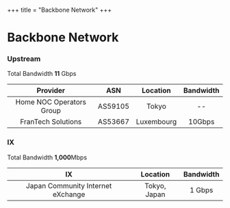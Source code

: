 +++
title = "Backbone Network"
+++

# Backbone Network

### Upstream 
Total Bandwidth  **11** Gbps  

| Provider | ASN | Location | Bandwidth |
| :---: | :---: | :---: | :---: |
| Home NOC Operators Group | AS59105 | Tokyo | -- |
| FranTech Solutions | AS53667 | Luxembourg | 10Gbps |


### IX
Total Bandwidth  **1,000**Mbps  

| IX | Location | Bandwidth |
| :---: | :---: | :---: |
| Japan Community Internet eXchange | Tokyo, Japan | 1 Gbps |

<!-- 

### Backbone Map

-->
